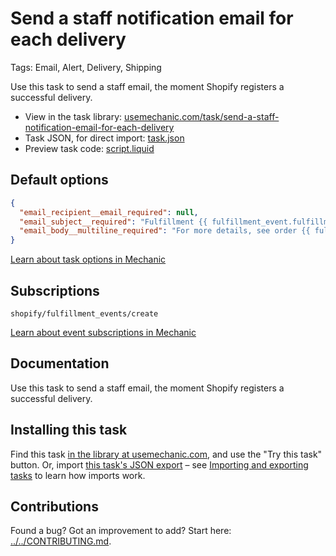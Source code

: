 # Send a staff notification email for each delivery

Tags: Email, Alert, Delivery, Shipping

Use this task to send a staff email, the moment Shopify registers a successful delivery.

* View in the task library: [usemechanic.com/task/send-a-staff-notification-email-for-each-delivery](https://usemechanic.com/task/send-a-staff-notification-email-for-each-delivery)
* Task JSON, for direct import: [task.json](../../tasks/send-a-staff-notification-email-for-each-delivery.json)
* Preview task code: [script.liquid](./script.liquid)

## Default options

```json
{
  "email_recipient__email_required": null,
  "email_subject__required": "Fulfillment {{ fulfillment_event.fulfillment.name | default: \"#1234.1\" }} has been delivered!",
  "email_body__multiline_required": "For more details, see order {{ fulfillment_event.order.name | default: \"#1234\" }} in Shopify:\n\nhttps://{{ shop.domain }}/admin/orders/{{ fulfillment_event.order_id }}\n\nThanks,\nMechanic"
}
```

[Learn about task options in Mechanic](https://docs.usemechanic.com/article/471-task-options)

## Subscriptions

```liquid
shopify/fulfillment_events/create
```

[Learn about event subscriptions in Mechanic](https://docs.usemechanic.com/article/408-subscriptions)

## Documentation

Use this task to send a staff email, the moment Shopify registers a successful delivery.

## Installing this task

Find this task [in the library at usemechanic.com](https://usemechanic.com/task/send-a-staff-notification-email-for-each-delivery), and use the "Try this task" button. Or, import [this task's JSON export](../../tasks/send-a-staff-notification-email-for-each-delivery.json) – see [Importing and exporting tasks](https://docs.usemechanic.com/article/505-importing-and-exporting-tasks) to learn how imports work.

## Contributions

Found a bug? Got an improvement to add? Start here: [../../CONTRIBUTING.md](../../CONTRIBUTING.md).
